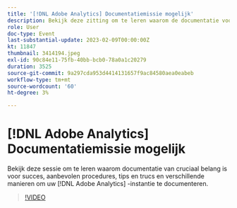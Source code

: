 ```yaml
---
title: '[!DNL Adobe Analytics] Documentatiemissie mogelijk'
description: Bekijk deze zitting om te leren waarom de documentatie voor succes, beste praktijken, uiteinden en trucs cruciaal is, en verscheidene benaderingen u aan het documenteren van uw  [!DNL Adobe Analytics]  instantie kunt nemen. Juni 2022
role: User
doc-type: Event
last-substantial-update: 2023-02-09T00:00:00Z
kt: 11847
thumbnail: 3414194.jpeg
exl-id: 90c84e11-75fb-40bb-bcb0-78a0a1c20279
duration: 3525
source-git-commit: 9a297cda953d4414131657f9ac84580aea0eabeb
workflow-type: tm+mt
source-wordcount: '60'
ht-degree: 3%

---
```


# [!DNL Adobe Analytics] Documentatiemissie mogelijk

Bekijk deze sessie om te leren waarom documentatie van cruciaal belang is voor succes, aanbevolen procedures, tips en trucs en verschillende manieren om uw [!DNL Adobe Analytics] -instantie te documenteren.

>[!VIDEO](https://video.tv.adobe.com/v/3414194/?quality=12&learn=on)
